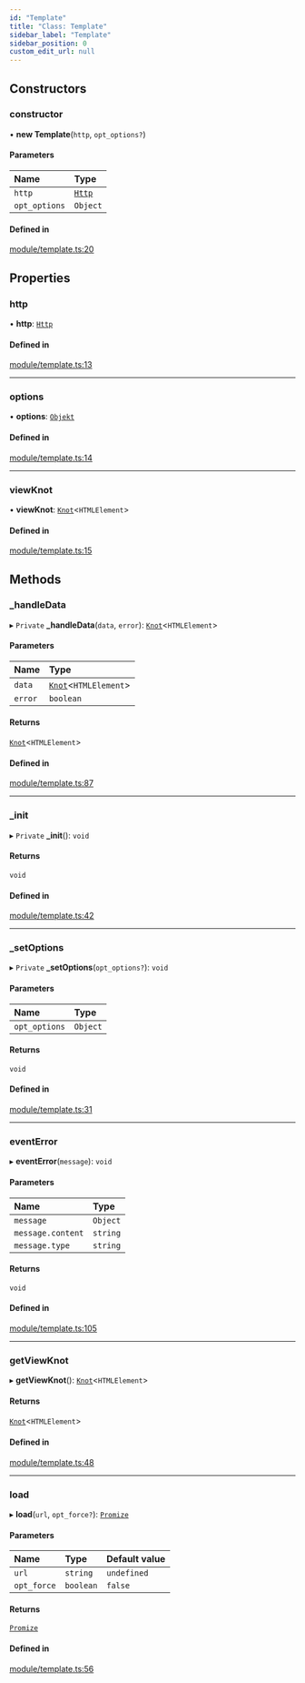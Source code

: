 ```yaml
---
id: "Template"
title: "Class: Template"
sidebar_label: "Template"
sidebar_position: 0
custom_edit_url: null
---
```


## Constructors

### constructor

• **new Template**(`http`, `opt_options?`)

#### Parameters

| Name | Type |
| :------ | :------ |
| `http` | [`Http`](Http.md) |
| `opt_options` | `Object` |

#### Defined in

[module/template.ts:20](https://github.com/siposdani87/sui-js/blob/4b75724/src/module/template.ts#L20)

## Properties

### http

• **http**: [`Http`](Http.md)

#### Defined in

[module/template.ts:13](https://github.com/siposdani87/sui-js/blob/4b75724/src/module/template.ts#L13)

___

### options

• **options**: [`Objekt`](Objekt.md)

#### Defined in

[module/template.ts:14](https://github.com/siposdani87/sui-js/blob/4b75724/src/module/template.ts#L14)

___

### viewKnot

• **viewKnot**: [`Knot`](Knot.md)<`HTMLElement`\>

#### Defined in

[module/template.ts:15](https://github.com/siposdani87/sui-js/blob/4b75724/src/module/template.ts#L15)

## Methods

### \_handleData

▸ `Private` **_handleData**(`data`, `error`): [`Knot`](Knot.md)<`HTMLElement`\>

#### Parameters

| Name | Type |
| :------ | :------ |
| `data` | [`Knot`](Knot.md)<`HTMLElement`\> |
| `error` | `boolean` |

#### Returns

[`Knot`](Knot.md)<`HTMLElement`\>

#### Defined in

[module/template.ts:87](https://github.com/siposdani87/sui-js/blob/4b75724/src/module/template.ts#L87)

___

### \_init

▸ `Private` **_init**(): `void`

#### Returns

`void`

#### Defined in

[module/template.ts:42](https://github.com/siposdani87/sui-js/blob/4b75724/src/module/template.ts#L42)

___

### \_setOptions

▸ `Private` **_setOptions**(`opt_options?`): `void`

#### Parameters

| Name | Type |
| :------ | :------ |
| `opt_options` | `Object` |

#### Returns

`void`

#### Defined in

[module/template.ts:31](https://github.com/siposdani87/sui-js/blob/4b75724/src/module/template.ts#L31)

___

### eventError

▸ **eventError**(`message`): `void`

#### Parameters

| Name | Type |
| :------ | :------ |
| `message` | `Object` |
| `message.content` | `string` |
| `message.type` | `string` |

#### Returns

`void`

#### Defined in

[module/template.ts:105](https://github.com/siposdani87/sui-js/blob/4b75724/src/module/template.ts#L105)

___

### getViewKnot

▸ **getViewKnot**(): [`Knot`](Knot.md)<`HTMLElement`\>

#### Returns

[`Knot`](Knot.md)<`HTMLElement`\>

#### Defined in

[module/template.ts:48](https://github.com/siposdani87/sui-js/blob/4b75724/src/module/template.ts#L48)

___

### load

▸ **load**(`url`, `opt_force?`): [`Promize`](Promize.md)

#### Parameters

| Name | Type | Default value |
| :------ | :------ | :------ |
| `url` | `string` | `undefined` |
| `opt_force` | `boolean` | `false` |

#### Returns

[`Promize`](Promize.md)

#### Defined in

[module/template.ts:56](https://github.com/siposdani87/sui-js/blob/4b75724/src/module/template.ts#L56)
